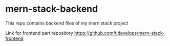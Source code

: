 # mern-stack-backend

This repo contains backend files of my mern stack project

Link for frontend part repository 
https://github.com/tidevelops/mern-stack-frontend
